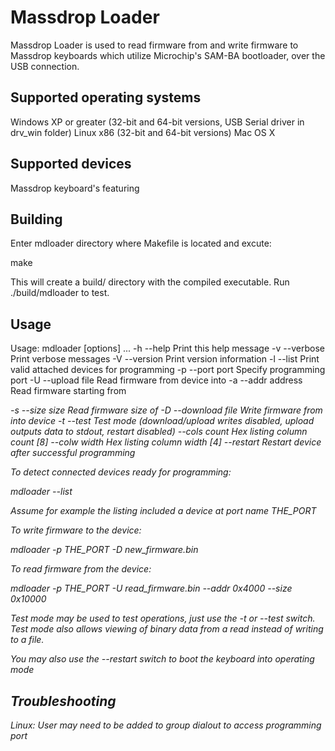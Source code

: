 # Massdrop Loader

Massdrop Loader is used to read firmware from and write firmware to Massdrop keyboards which utilize Microchip's SAM-BA bootloader, over the USB connection.

## Supported operating systems

Windows XP or greater (32-bit and 64-bit versions, USB Serial driver in drv_win folder)
Linux x86 (32-bit and 64-bit versions)
Mac OS X

## Supported devices

Massdrop keyboard's featuring 

## Building

Enter mdloader directory where Makefile is located and excute:

make

This will create a build/ directory with the compiled executable.
Run ./build/mdloader to test.

## Usage

Usage: mdloader [options] ...
  -h --help                      Print this help message
  -v --verbose                   Print verbose messages
  -V --version                   Print version information
  -l --list                      Print valid attached devices for programming
  -p --port port                 Specify programming port
  -U --upload file               Read firmware from device into <file>
  -a --addr address              Read firmware starting from <address>
  -s --size size                 Read firmware size of <size>
  -D --download file             Write firmware from <file> into device
  -t --test                      Test mode (download/upload writes disabled, upload outputs data to stdout, restart disabled)
     --cols count                Hex listing column count <count> [8]
     --colw width                Hex listing column width <width> [4]
     --restart                   Restart device after successful programming

To detect connected devices ready for programming:

mdloader --list

Assume for example the listing included a device at port name THE_PORT

To write firmware to the device:

mdloader -p THE_PORT -D new_firmware.bin

To read firmware from the device:

mdloader -p THE_PORT -U read_firmware.bin --addr 0x4000 --size 0x10000

Test mode may be used to test operations, just use the -t or --test switch.
Test mode also allows viewing of binary data from a read instead of writing to a file.

You may also use the --restart switch to boot the keyboard into operating mode

## Troubleshooting

Linux: User may need to be added to group dialout to access programming port
